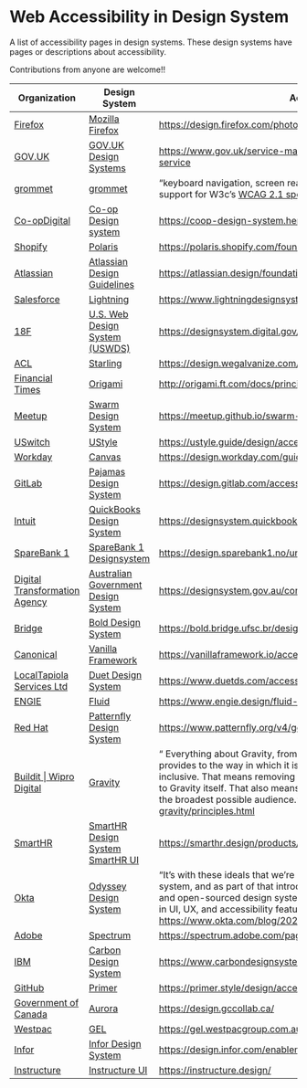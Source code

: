 # Web Accessibility in Design System
A list of accessibility pages in design systems. These design systems have pages or descriptions about accessibility.

Contributions from anyone are welcome!!

| Organization                                                 | Design System                                                | Accessibility                                                |
| ------------------------------------------------------------ | ------------------------------------------------------------ | ------------------------------------------------------------ |
| [Firefox](https://firefox.com/)                              | [Mozilla Firefox](https://design.firefox.com/)               | https://design.firefox.com/photon/introduction/design-for-inclusion.html |
| [GOV.UK](https://www.gov.uk/)                                | [GOV.UK Design Systems](https://design-system.service.gov.uk/) | https://www.gov.uk/service-manual/helping-people-to-use-your-service |
| [grommet](https://github.com/grommet)                        | [grommet](https://v2.grommet.io/)                            | <q>keyboard navigation, screen reader tags, and more. grommet provides support for W3c’s [WCAG 2.1 spec](https://www.w3.org/TR/WCAG21/) out of the box.</q> https://v2.grommet.io/ |
| [Co-opDigital](https://digitalblog.coop.co.uk/)              | [Co-op Design system](https://coop-design-system.herokuapp.com/) | https://coop-design-system.herokuapp.com/accessibility.html  |
| [Shopify](https://www.shopify.com/)                          | [Polaris](https://polaris.shopify.com/)                      | https://polaris.shopify.com/foundations/accessibility        |
| [Atlassian](https://adele.uxpin.com/atlassian-atlassian-design-guidelines) | [Atlassian Design Guidelines](https://atlassian.design/)     | https://atlassian.design/foundations/accessibility           |
| [Salesforce](https://adele.uxpin.com/salesforce-lightning)   | [Lightning](https://www.lightningdesignsystem.com/)          | https://www.lightningdesignsystem.com/accessibility/overview |
| [18F](https://18f.gsa.gov/)                                  | [U.S. Web Design System (USWDS)](https://designsystem.digital.gov/) | https://designsystem.digital.gov/documentation/developers/#accessibility |
| [ACL](https://adele.uxpin.com/acl-starling)                  | [Starling](http://design.acl.com/page/Home)                  | https://design.wegalvanize.com/p/guidelines/accessibility    |
| [Financial Times](https://adele.uxpin.com/financial-times-origami) | [Origami](http://origami.ft.com/)                            | http://origami.ft.com/docs/principles/accessibility/         |
| [Meetup](https://adele.uxpin.com/meetup-swarm-design-system) | [Swarm Design System](https://meetup.github.io/swarm-design-system/) | https://meetup.github.io/swarm-design-system/design/usability/a11y/ |
| [USwitch](https://adele.uxpin.com/uswitch-ustyle)            | [UStyle](https://ustyle.guide/)                              | https://ustyle.guide/design/accessibility-testing.html       |
| [Workday](https://adele.uxpin.com/workday-canvas)            | [Canvas](https://design.workday.com/)                        | https://design.workday.com/guidelines/accessibility/overview |
| [GitLab](https://adele.uxpin.com/gitlab-pajamas-design-system) | [Pajamas Design System](https://design.gitlab.com/)          | https://design.gitlab.com/accessibility/a11y                 |
| [Intuit](https://adele.uxpin.com/intuit-quickbooks-design-system) | [QuickBooks Design System](https://designsystem.quickbooks.com/) | https://designsystem.quickbooks.com/accessibility/           |
| [SpareBank 1](https://adele.uxpin.com/sparebank-1-sparebank-1-designsystem) | [SpareBank 1 Designsystem](https://design.sparebank1.no/)    | https://design.sparebank1.no/universell-utforming.html       |
| [Digital Transformation Agency](https://adele.uxpin.com/digital-transformation-agency-australian-government-design-system) | [Australian Government Design System](https://designsystem.gov.au/) | https://designsystem.gov.au/components/header/accessibility/ |
| [Bridge](https://adele.uxpin.com/bridge-bold-design-system)  | [Bold Design System](https://bold.bridge.ufsc.br/)           | https://bold.bridge.ufsc.br/design-guidelines/accessibility/ |
| [Canonical](https://adele.uxpin.com/canonical-vanilla-framework) | [Vanilla Framework](https://vanillaframework.io/)            | https://vanillaframework.io/accessibility                    |
| [LocalTapiola Services Ltd](https://adele.uxpin.com/localtapiola-services-ltd-duet-design-system) | [Duet Design System](https://www.duetds.com/)                | https://www.duetds.com/accessibility/                        |
| [ENGIE](https://adele.uxpin.com/engie-fluid)                 | [Fluid](https://www.engie.design/)                           | https://www.engie.design/fluid-design-system/brand/accessibility/ |
| [Red Hat](https://adele.uxpin.com/red-hat-patternfly-design-system) | [Patternfly Design System](https://www.patternfly.org/)      | https://www.patternfly.org/v4/get-started/accessibility-guide/ |
| [Buildit \| Wipro Digital](https://adele.uxpin.com/buildit-wipro-digital-gravity) | [Gravity](http://style.buildit.digital/)                     | <q> Everything about Gravity, from the UI designs and components it provides to the way in which it is run and maintained should strive to be inclusive. That means removing barriers to entry for using or contributing to Gravity itself. That also means enabling products to be accessible to the broadest possible audience.</q> http://style.buildit.digital/docs/about-gravity/principles.html |
| [SmartHR](https://smarthr.co.jp/)                            | [SmartHR Design System](https://smarthr.design/)<br>[SmartHR UI](https://github.com/kufu/smarthr-ui/) | https://smarthr.design/products/accessibility/               |
| [Okta](https://www.okta.com/)                                | [Odyssey Design System](https://odyssey.okta.design/)        | <q>It’s with these ideals that we’re proud to unveil our new brand design system, and as part of that introduce Odyssey, an accessibility-driven and open-sourced design system, built to reflect advances we’ve made in UI, UX, and accessibility features.</q> https://www.okta.com/blog/2021/02/okta-design-system/ |
| [Adobe](https://www.adobe.com/)                              | [Spectrum](https://spectrum.adobe.com/)                      | https://spectrum.adobe.com/page/principles/#For-everyone     |
| [IBM](https://www.ibm.com/)                                  | [Carbon Design System](https://www.carbondesignsystem.com/)  | https://www.carbondesignsystem.com/guidelines/accessibility/overview/ |
| [GitHub](https://github.com/)                                | [Primer](https://primer.style/)                              | https://primer.style/design/accessibility/accessibility-at-github |
| [Government of Canada](https://www.canada.ca/en.html)        | [Aurora](https://design.gccollab.ca/)                        | https://design.gccollab.ca/                                  |
| [Westpac](https://www.westpac.com.au/)                       | [GEL](https://gel.westpacgroup.com.au/)                      | https://gel.westpacgroup.com.au/principles/accessibility/    |
| [Infor](https://www.infor.com/)                              | [Infor Design System](https://design.infor.com/)             | https://design.infor.com/enablement/accessibility            |
| [Instructure](https://www.instructure.com/en-au)             | [Instructure UI](https://instructure.design/)                | https://instructure.design/                                  |

